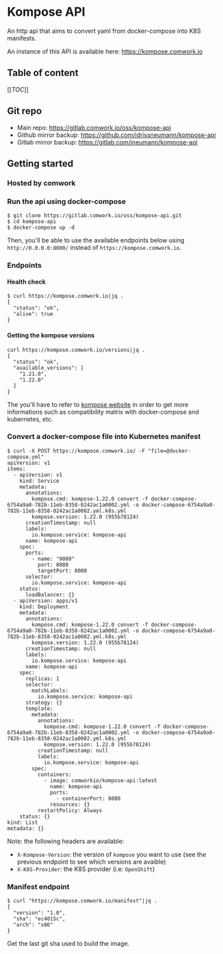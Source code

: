 # Kompose API

An http api that aims to convert yaml from docker-compose into K8S manifests.

An instance of this API is available here: https://kompose.comwork.io

## Table of content

[[_TOC_]]

## Git repo

* Main repo: https://gitlab.comwork.io/oss/kompose-api
* Github mirror backup: https://github.com/idrissneumann/kompose-api
* Gitlab mirror backup: https://gitlab.com/ineumann/kompose-api

## Getting started

### Hosted by comwork



### Run the api using docker-compose

```shell
$ git clone https://gitlab.comwork.io/oss/kompose-api.git
$ cd kompose-api
$ docker-compose up -d
```

Then, you'll be able to use the available endpoints below using `http://0.0.0.0:8080/` instead of `https://kompose.comwork.io`.

### Endpoints
#### Health check

```shell
$ curl https://kompose.comwork.io|jq .
{
  "status": "ok",
  "alive": true
}
```

#### Getting the kompose versions

```shell
curl https://kompose.comwork.io/versions|jq .
{
  "status": "ok",
  "available_versions": [
    "1.21.0",
    "1.22.0"
  ]
}
```

The you'll have to refer to [kompose website](./https://kompose.io/) in order to get more informations such as compatibility matrix with docker-compose and kubernetes, etc.

### Convert a docker-compose file into Kubernetes manifest

```shell
$ curl -X POST https://kompose.comwork.io/ -F "file=@docker-compose.yml"
apiVersion: v1
items:
  - apiVersion: v1
    kind: Service
    metadata:
      annotations:
        kompose.cmd: kompose-1.22.0 convert -f docker-compose-6754a9a0-782b-11eb-8358-0242ac1a0002.yml -o docker-compose-6754a9a0-782b-11eb-8358-0242ac1a0002.yml.k8s.yml
        kompose.version: 1.22.0 (955b78124)
      creationTimestamp: null
      labels:
        io.kompose.service: kompose-api
      name: kompose-api
    spec:
      ports:
        - name: "8080"
          port: 8080
          targetPort: 8080
      selector:
        io.kompose.service: kompose-api
    status:
      loadBalancer: {}
  - apiVersion: apps/v1
    kind: Deployment
    metadata:
      annotations:
        kompose.cmd: kompose-1.22.0 convert -f docker-compose-6754a9a0-782b-11eb-8358-0242ac1a0002.yml -o docker-compose-6754a9a0-782b-11eb-8358-0242ac1a0002.yml.k8s.yml
        kompose.version: 1.22.0 (955b78124)
      creationTimestamp: null
      labels:
        io.kompose.service: kompose-api
      name: kompose-api
    spec:
      replicas: 1
      selector:
        matchLabels:
          io.kompose.service: kompose-api
      strategy: {}
      template:
        metadata:
          annotations:
            kompose.cmd: kompose-1.22.0 convert -f docker-compose-6754a9a0-782b-11eb-8358-0242ac1a0002.yml -o docker-compose-6754a9a0-782b-11eb-8358-0242ac1a0002.yml.k8s.yml
            kompose.version: 1.22.0 (955b78124)
          creationTimestamp: null
          labels:
            io.kompose.service: kompose-api
        spec:
          containers:
            - image: comworkio/kompose-api:latest
              name: kompose-api
              ports:
                - containerPort: 8080
              resources: {}
          restartPolicy: Always
    status: {}
kind: List
metadata: {}
```

Note: the following headers are available:
* `X-Kompose-Version`: the version of `kompose` you want to use (see the previous endpoint to see which versions are avaible)
* `X-K8S-Provider`: the K8S provider (i.e: `OpenShift`)

### Manifest endpoint

```shell
$ curl "https://kompose.comwork.io/manifest"|jq .
{
  "version": "1.0",
  "sha": "ec4015c",
  "arch": "x86"
}
```

Get the last git sha used to build the image.